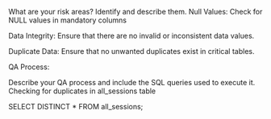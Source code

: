 What are your risk areas? Identify and describe them.
Null Values: Check for NULL values in  mandatory columns 

Data Integrity: Ensure that there are no invalid or inconsistent data values.

Duplicate Data: Ensure that no unwanted duplicates exist in critical tables.


QA Process:

Describe your QA process and include the SQL queries used to execute it.
Checking for duplicates in all_sessions table

SELECT DISTINCT *
FROM all_sessions;